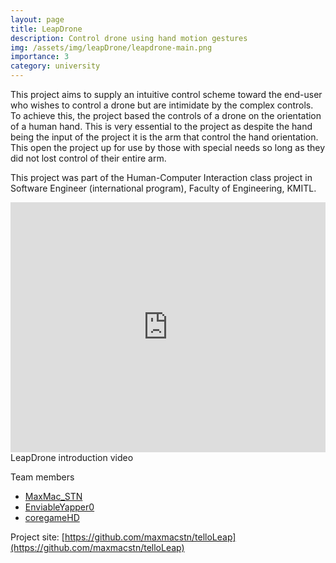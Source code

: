 ```yaml
---
layout: page
title: LeapDrone
description: Control drone using hand motion gestures
img: /assets/img/leapDrone/leapdrone-main.png
importance: 3
category: university
---
```


This project aims to supply an intuitive control scheme toward the end-user who wishes to control a drone but are intimidate by the complex controls. To achieve this, the project based the controls of a drone on the orientation of a human hand. This is very essential to the project as despite the hand being the input of the project it is the arm that control the hand orientation. This open the project up for use by those with special needs so long as they did not lost control of their entire arm.

This project was part of the Human-Computer Interaction class project in Software Engineer (international program), Faculty of Engineering, KMITL.

<div class="row">
    <div class="col-sm mt-3 mt-md-0">
        <iframe width="100%" height="400px" src="https://www.youtube.com/embed/ECIbOhPdThs" title="YouTube video player" frameborder="0" allow="accelerometer; autoplay; clipboard-write; encrypted-media; gyroscope; picture-in-picture" allowfullscreen></iframe>
    </div>
</div>
<div class="caption">
    LeapDrone introduction video
</div>

Team members
- [MaxMac_STN](https://github.com/maxmacstn)
- [EnviableYapper0](https://github.com/EnviableYapper0)
- [coregameHD](https://github.com/coregameHD)

Project site: [https://github.com/maxmacstn/telloLeap](https://github.com/maxmacstn/telloLeap)

